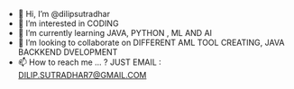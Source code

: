 - 👋 Hi, I’m @dilipsutradhar
- 👀 I’m interested in CODING
- 🌱 I’m currently learning JAVA, PYTHON , ML AND AI
- 💞️ I’m looking to collaborate on DIFFERENT AML TOOL CREATING, JAVA BACKKEND DVELOPMENT
- 📫 How to reach me ... ?  JUST EMAIL : DILIP.SUTRADHAR7@GMAIL.COM

<!---
dilipsutradhar/dilipsutradhar is a ✨ special ✨ repository because its `README.md` (this file) appears on your GitHub profile.
You can click the Preview link to take a look at your changes.
--->
